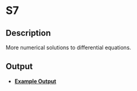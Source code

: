 # S7
## Description
More numerical solutions to differential equations.

## Output


- [**Example Output**](<Example Output>)
